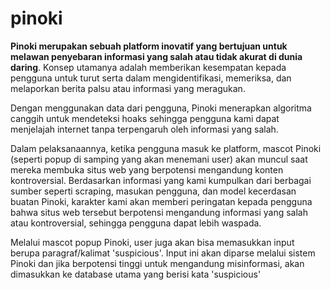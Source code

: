 # pinoki

**Pinoki merupakan sebuah platform inovatif yang bertujuan untuk melawan penyebaran informasi yang salah atau tidak akurat di dunia daring**. Konsep utamanya adalah memberikan kesempatan kepada pengguna untuk turut serta dalam mengidentifikasi, memeriksa, dan melaporkan berita palsu atau informasi yang meragukan.

Dengan menggunakan data dari pengguna, Pinoki menerapkan algoritma canggih untuk mendeteksi hoaks sehingga pengguna kami dapat menjelajah internet tanpa terpengaruh oleh informasi yang salah.

Dalam pelaksanaannya, ketika pengguna masuk ke platform, mascot Pinoki (seperti popup di samping yang akan menemani user) akan muncul saat mereka membuka situs web yang berpotensi mengandung konten kontroversial. Berdasarkan informasi yang kami kumpulkan dari berbagai sumber seperti scraping, masukan pengguna, dan model kecerdasan buatan Pinoki, karakter kami akan memberi peringatan kepada pengguna bahwa situs web tersebut berpotensi mengandung informasi yang salah atau kontroversial, sehingga pengguna dapat lebih waspada.

Melalui mascot popup Pinoki, user juga akan bisa memasukkan input berupa paragraf/kalimat 'suspicious'. Input ini akan diparse melalui sistem Pinoki dan jika berpotensi tinggi untuk mengandung misinformasi, akan dimasukkan ke database utama yang berisi kata 'suspicious'